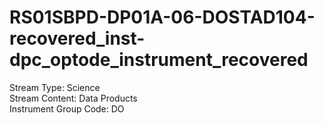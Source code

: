 # RS01SBPD-DP01A-06-DOSTAD104-recovered_inst-dpc_optode_instrument_recovered

Stream Type: Science<br>
Stream Content: Data Products<br>
Instrument Group Code: DO<br>
